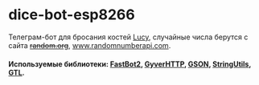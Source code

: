 # dice-bot-esp8266
Телеграм-бот для бросания костей <a href="https://t.me/lucy_dice_bot">Lucy</a>, случайные числа берутся с сайта <a href="https://random.org">~~random.org~~</a>, <a href="https://www.randomnumberapi.com">www.randomnumberapi.com</a>.
#### Используемые библиотеки: <a href="https://github.com/GyverLibs/FastBot2">FastBot2</a>, <a href="https://github.com/GyverLibs/GyverHTTP">GyverHTTP</a>, <a href="https://github.com/GyverLibs/GSON">GSON</a>, <a href="https://github.com/GyverLibs/StringUtils">StringUtils</a>, <a href="https://github.com/GyverLibs/GTL">GTL</a>.

